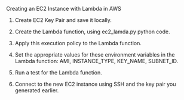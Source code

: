 Creating an EC2 Instance with Lambda in AWS

1. Create EC2 Key Pair and save it locally.

2. Create the Lambda function, using ec2_lamda.py python code.

3. Apply this execution policy to the Lambda function. 

4. Set the appropriate values for these environment variables in the Lambda function: AMI, INSTANCE_TYPE, KEY_NAME, SUBNET_ID.

5. Run a test for the Lambda function.

6. Connect to the new EC2 instance using SSH and the key pair you generated earlier.

